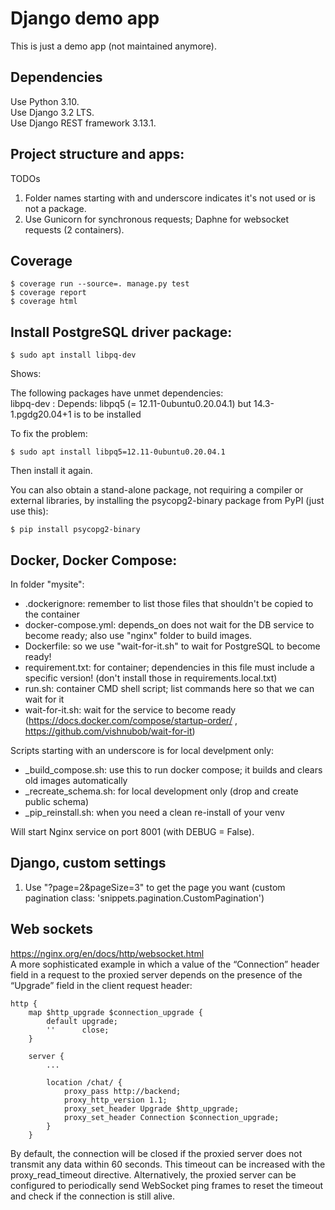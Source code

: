 # Django demo app

This is just a demo app (not maintained anymore).

## Dependencies

Use Python 3.10.  
Use Django 3.2 LTS.  
Use Django REST framework 3.13.1.

## Project structure and apps:

TODOs

1. Folder names starting with and underscore indicates it's not used or is not a
   package.
2. Use Gunicorn for synchronous requests; Daphne for websocket requests (2
   containers).

## Coverage

```
$ coverage run --source=. manage.py test
$ coverage report
$ coverage html
```

## Install PostgreSQL driver package:

```
$ sudo apt install libpq-dev
```

Shows:

The following packages have unmet dependencies:  
libpq-dev : Depends: libpq5 (= 12.11-0ubuntu0.20.04.1) but 14.3-1.pgdg20.04+1 is
to be installed

To fix the problem:

```
$ sudo apt install libpq5=12.11-0ubuntu0.20.04.1
```

Then install it again.

You can also obtain a stand-alone package, not requiring a compiler or external
libraries, by installing the psycopg2-binary package from PyPI (just use this):

```
$ pip install psycopg2-binary
```

## Docker, Docker Compose:

In folder "mysite":

- .dockerignore: remember to list those files that shouldn't be copied to the
  container
- docker-compose.yml: depends_on does not wait for the DB service to become
  ready; also use "nginx" folder to build images.
- Dockerfile: so we use "wait-for-it.sh" to wait for PostgreSQL to become ready!
- requirement.txt: for container; dependencies in this file must include a
  specific version! (don't install those in requirements.local.txt)
- run.sh: container CMD shell script; list commands here so that we can wait for
  it
- wait-for-it.sh: wait for the service to become ready
  (https://docs.docker.com/compose/startup-order/ ,
  https://github.com/vishnubob/wait-for-it)

Scripts starting with an underscore is for local develpment only:

- \_build_compose.sh: use this to run docker compose; it builds and clears old
  images automatically
- \_recreate_schema.sh: for local development only (drop and create public
  schema)
- \_pip_reinstall.sh: when you need a clean re-install of your venv

Will start Nginx service on port 8001 (with DEBUG = False).

## Django, custom settings

1. Use "?page=2&pageSize=3" to get the page you want (custom pagination class:
   'snippets.pagination.CustomPagination')

## Web sockets

https://nginx.org/en/docs/http/websocket.html  
A more sophisticated example in which a value of the “Connection” header field
in a request to the proxied server depends on the presence of the “Upgrade”
field in the client request header:

```
http {
    map $http_upgrade $connection_upgrade {
        default upgrade;
        ''      close;
    }

    server {
        ...

        location /chat/ {
            proxy_pass http://backend;
            proxy_http_version 1.1;
            proxy_set_header Upgrade $http_upgrade;
            proxy_set_header Connection $connection_upgrade;
        }
    }
```

By default, the connection will be closed if the proxied server does not
transmit any data within 60 seconds. This timeout can be increased with the
proxy_read_timeout directive. Alternatively, the proxied server can be
configured to periodically send WebSocket ping frames to reset the timeout and
check if the connection is still alive.

